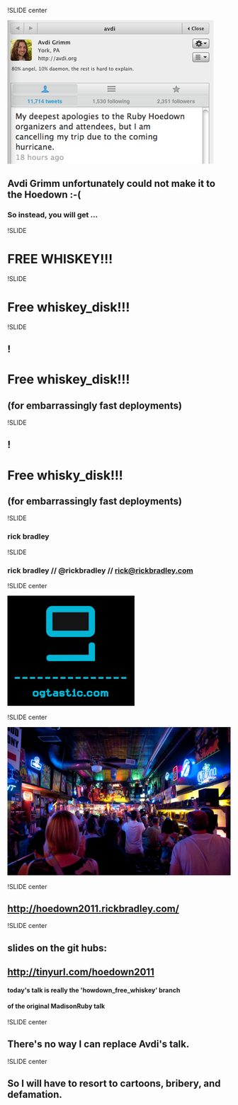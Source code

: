 !SLIDE center

<img src="avdi-1.png">

## Avdi Grimm unfortunately could not make it to the Hoedown :-( ##

### So instead, you will get ... ###

!SLIDE
# FREE WHISKEY!!! #

!SLIDE
# Free whiskey_disk!!! #

!SLIDE
## <font color="black">!</font> ##
# Free whiskey_disk!!! #
## (for embarrassingly fast deployments)

!SLIDE
## <font color="black">!</font> ##
# Free whisky_disk!!! #
## (for embarrassingly fast deployments)

!SLIDE

### rick bradley ###

!SLIDE

### rick bradley // @rickbradley // rick@rickbradley.com

!SLIDE center

<img src="og_logo.png">

!SLIDE center

<img src="roberts.jpg">

!SLIDE center

## <a href="http://hoedown2011.rickbradley.com/">http://hoedown2011.rickbradley.com/</a> ##

!SLIDE center

## slides on the git hubs: ##

## <a href="http://tinyurl.com/hoedown2011">http://tinyurl.com/hoedown2011</a> ##

#### today's talk is really the 'howdown_free_whiskey' branch ####
#### of the original MadisonRuby talk ####

!SLIDE center

## There's no way I can replace Avdi's talk.  ##

!SLIDE center

## So I will have to resort to cartoons, bribery, and defamation. ##


